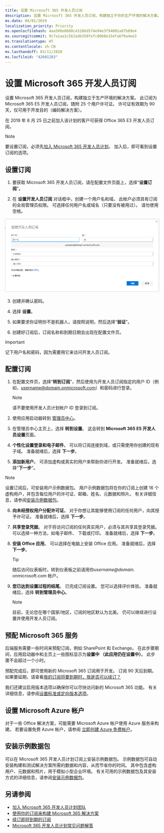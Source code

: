 ```yaml
---
title: 设置 Microsoft 365 开发人员订阅
description: 设置 Microsoft 365 开发人员订阅，构建独立于你的生产环境的解决方案。
ms.date: 04/01/2019
localization_priority: Priority
ms.openlocfilehash: 4aa500e0688c43186d574e94e3f94081a87b89e4
ms.sourcegitcommit: 9c7a1aa1c562adb350fefc8068e154fa6f9a4ee3
ms.translationtype: HT
ms.contentlocale: zh-CN
ms.lasthandoff: 03/11/2020
ms.locfileid: "42601283"
---
```

# <a name="set-up-a-microsoft-365-developer-subscription"></a>设置 Microsoft 365 开发人员订阅 

设置 Microsoft 365 开发人员订阅，构建独立于生产环境的解决方案。 此订阅为 Microsoft 365 E5 开发人员订阅，随附 25 个用户许可证。 许可证有效期为 90 天，仅可用于开发目的（编码解决方案）。 

在 2019 年 8 月 25 日之前加入该计划的客户可获得 Office 365 E3 开发人员订阅。

> [!NOTE] 
> 要设置订阅，必须先[加入 Microsoft 365 开发人员计划](microsoft-365-developer-program.md)。 加入后，即可看到设置订阅的选项。

## <a name="set-up-your-subscription"></a>设置订阅

1. 要获取 Microsoft 365 开发人员订阅，请在配置文件页面上，选择“**设置订阅**”。

2. 在 **设置开发人员订阅** 对话框中，创建一个用户名和域。 此帐户必须具有订阅的全局管理员权限。 可选择任何用户名或域名（只要没有被用过）。 请勿使用空格。

  ![设置订阅表单](images/5-set-up-form.png)

3. 创建并确认密码。

4. 选择 **设置**。

5. 如果要求你证明你不是机器人，请按照说明，然后选择“**验证**”。

6. 创建好订阅后，订阅名称和到期日期会出现在配置文件页。

  > [!IMPORTANT]
  > 记下用户名和密码，因为需要用它来访问开发人员订阅。

## <a name="configure-the-subscription"></a>配置订阅

1. 在配置文件页，选择“**转到订阅**”，然后使用为开发人员订阅指定的用户 ID（例如，username@domain.onmicrosoft.com）和密码进行登录。

   > [!NOTE] 
   > 请不要使用开发人员计划帐户 ID 登录到订阅。

2. 使用应用启动器转到 [管理员中心](https://admin.microsoft.com/AdminPortal/Home#/homepage)。

3. 在管理员中心主页上，选择 **转到设置**。 这会转到 **Microsoft 365 E5 开发人员设置**页面。

4. **个性化设置登录和电子邮件**。 可以将订阅连接到域，或只需使用你创建的现有子域。 准备就绪后，选择 **下一步**。

5. **添加新用户**。 可添加虚构或真实的用户来帮助你进行开发。 准备就绪后，选择“**下一步**”。
    
  > [!NOTE]
  > 设置订阅后，可安装用户示例数据包。 用户示例数据包将在你的订阅上创建 16 个虚构用户，并包含每位用户的许可证、邮箱、姓名、元数据和照片。 有关详细信息，请参阅[安装示例数据包](install-sample-packs.md)。

6. **向未经授权用户分配许可证**。 对于你想让其能够使用订阅的任何用户，向其授予许可证。 准备就绪后，选择 **下一步**。

7. **共享登录凭据**。 对于将访问订阅的任何真实用户，必须与其共享其登录凭据。 可以选择一种方法，如电子邮件、 下载或打印。 准备就绪后，选择 **下一步**。

8. **安装 Office 应用**。 可以选择在电脑上安装 Office 应用。 准备就绪后，选择 **下一步**。

   > [!TIP] 
   > 随后访问仪表板时，转到仪表板之前请用你*username@domain*. onmicrosoft.com 帐户。

9. **您已达到设置过程的结尾**。 已完成订阅设置。 您可以选择评价体验。 准备就绪后，选择 **转到管理员中心**。
    
   > [!NOTE] 
   > 目前，无论您在哪个国家/地区，订阅的地区默认为北美。 仍可以继续进行设置并使用开发人员订阅。

## <a name="provision-microsoft-365-services"></a>预配 Microsoft 365 服务

后端服务需要一些时间来预配订阅，例如 SharePoint 和 Exchange。 在此步骤期间，应用启动器中和主页上一些图标显示为**设置中 （此应用仍在设置中）**。 此步骤不会超过一个小时。

预配完成后，即可使用新的 Microsoft 365 订阅用于开发。 订阅 90 天后到期。 如果要延期，请查看[我的订阅将要到期时，我是否可以续订？](microsoft-365-developer-program-faq.md#renew-subscription)

我们还建议启用版本选项以确保你可以尽快访问新的 Microsoft 365 功能。 有关详细信息，请参阅[设置标准或定向版本选项](https://support.office.com/article/set-up-the-standard-or-targeted-release-options-in-office-365-3b3adfa4-1777-4ff0-b606-fb8732101f47)。

## <a name="set-up-a-microsoft-azure-account"></a>设置 Microsoft Azure 帐户

对于一些 Office 解决方案，可能需要 Microsoft Azure 帐户使用 Azure 服务来构建。 若要设置免费 Azure 帐户，请参阅 [立即创建 Azure 免费帐户](https://azure.microsoft.com/free/)。

## <a name="install-sample-data-packs"></a>安装示例数据包

可以在 Microsoft 365 开发人员计划订阅上安装示例数据包。 示例数据包可自动安装构建和测试解决方案所需的数据和内容，从而节省你的时间。 其中包含虚构用户、元数据和照片，用于模拟小型企业环境。 有关可用的示例数据包及其安装方式的详细信息，请参阅[安装示例数据包](install-sample-packs.md)。

## <a name="see-also"></a>另请参阅

- [加入 Microsoft 365 开发人员计划团队](microsoft-365-developer-program.md)
- [使用你的订阅来构建 Microsoft 365 解决方案](build-microsoft-365-solutions.md)
- [续订即将到期的订阅](subscription-expiration-and-renewal.md)
- [Microsoft 365 开发人员计划常见问题解答](microsoft-365-developer-program-faq.md)
